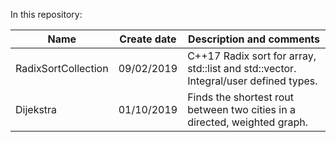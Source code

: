 In this repository:

|      Name                    | Create date|                             Description and comments                                      |
|------------------------------|:----------:|-------------------------------------------------------------------------------------------|
|RadixSortCollection           | 09/02/2019 | C++17 Radix sort for array, std::list and std::vector. Integral/user defined types.       |
|Dijekstra                     | 01/10/2019 | Finds the shortest rout between two cities in a directed, weighted graph.                 |
